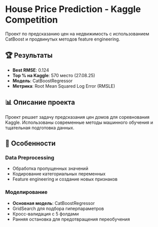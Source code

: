 # House Price Prediction - Kaggle Competition

Проект по предсказанию цен на недвижимость с использованием CatBoost и продвинутых методов feature engineering.

## 🏆 Результаты

- **Best RMSE**: 0.124
- **Top % на Kaggle**: 570 место (27.08.25)
- **Модель**: CatBoostRegressor
- **Метрика**: Root Mean Squared Log Error (RMSLE)

## 📊 Описание проекта

Проект решает задачу предсказания цен домов для соревнования Kaggle. Использованы современные методы машинного обучения и тщательная подготовка данных.

## 🚀 Особенности

### Data Preprocessing
- Обработка пропущенных значений
- Кодирование категориальных переменных
- Feature engineering и создание новых признаков

### Моделирование
- **Основная модель**: CatBoostRegressor
- GridSearch для подбора гиперпараметров
- Кросс-валидация с 5 фолдами
- Ранняя остановка для предотвращения переобучения
